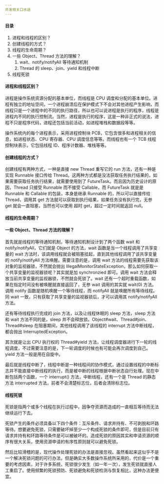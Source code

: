 ```yaml
---
并发相关口水话
---
```


#### 目录

1. 进程和线程的区别？
2. 创建线程的方式？
3. 线程的生命周期？
4. 一些 Object、Thread 方法的理解？
   1. wait、notify/notifyAll 等待通知机制
   2. Thread 的 sleep、join、yield 和线程中断
5. 线程死锁

#### 进程和线程区别？

进程是操作系统资源分配的基本单位，而线程是 CPU 调度和分配的基本单位。进程有独立的地址空间，一个进程崩溃后在保护模式下不会对其他进程产生影响，而线程只是一个进程中的不同的执行路径，所以也可以说进程是执行的程序，线程是进程内不同的执行控制流。当然，进程是执行的程序，这是一种非正式的说法，进程不只是程序代码，进程还包括当前活动，如进程堆栈和数据段等等。

操作系统内的每个进程表示，采用进程控制块 PCB，它包含很多和进程相关的信息，如进程状态、CPU 寄存器、CPU 调度信息等等。而线程也有一个 TCB 线程控制块表示，它包括线程 ID、程序计数器、堆栈等等。

#### 创建线程的方式？

创建线程有两种方式，一种是直接 new Thread 重写它的 run 方法，还有一种是实现 Runnable 接口传给 Thread。这两种方式都是没法获取任务执行结果的，如果需要获取任务执行结果，就需要使用到了 FutureTask。而且因为历史设计的原因，Thread 只接受 Runnable 而不接受 Callable，而 FutureTask 就是是 Runnable 和 Callable 的包装，本身是继承 Runnable 的，所以可以直接传给 Thread，调用其 get 方法就可以获取到执行结果，如果任务没有执行完，无参 get 就会一直阻塞，当然也可以使用 超时 get，超过一定时间就返回 null。

#### 线程的生命周期？



#### 一些 Object、Thread 方法的理解？

首先就是线程的等待通知机制，等待通知机制设计到了两个函数 wait 和 notify/notifyAll，它们就是 Object 的方法，wait 函数是当一个线程调用了共享变量的 wait 方法时，该调用线程就会被阻塞挂起，直到其他线程调用了该共享变量的 notify/notifyAll 方法唤醒。需要注意的是，调用 wait 方法的线程需要先获取该对象的监视器锁，不然就会抛出 IllegalMonitorStateException，那么如何获取一个共享变量的监视器锁呢？其实就是加 synchronzied 即可。调用 wait 方法会释放当前共享变量的监视器锁，不然就会死锁了。wait 还有一个超时重载函数，如果在指定时间没有被唤醒就直接返回了，无参 wait 调用的其实就 wait(0) 方法。调用 notify 函数是随机唤醒一个等待线程，而 notifyAll 就是唤醒所有等待线程。同 wait 一致，只有获取了共享变量的监视器锁后，才可以调用其 notify/notifyAll 方法。

还有等待线程执行完成的 join 方法，以及让线程休眠的 sleep 方法，sleep 方法和 wait  方法不同的是，sleep 并不会释放锁。Object#wait、Thread#join、Thread#sleep 在阻塞期间，其他线程调用了该线程的 interrupt 方法中断线程，都会抛出 InterruptedException。

其次就是让出 CPU 执行权的 Thread#yield 方法，让线程调度器进行下一轮的线程调度，不过需要注意的是，下一轮调度的时候也有可能会再次调度到自己。yield 方法一般是用在自旋中。

最后就是线程中断了，线程中断是一种线程间的协作模式，通过设置线程的中断标志并不能直接中断线程的执行，而是被中断的线程根据中断状态自行处理。现在中断包括两个函数，一个 interrupt() 方法，中断线程，还有一个是 Thread 的静态方法 interrupted 方法，前者不会清楚标志位，后者会清除标志位。

#### 线程死锁

死锁是指两个或多个线程在执行过程中，因争夺资源而造成的一直相互等待而无法继续运行下去。

死锁产生的条件必须具备以下四个条件：互斥条件、请求并持有、不可剥脱和环路等待。想要避免死锁，只需要破坏掉至少一个构成死锁的条件即可，但是目前只有请求并持有和环路等待条件是可以被破坏的。造成死锁的原因其实和申请资源的顺序有很大关系，使用资源申请的有序性原则就可以避免死锁。

然后比较滑稽的是，现代操作处理死锁的办法是直接忽视。虽然看起来这似乎不是一个解决死锁问题的可行办法，但是确实大多数操作系统所采用的，代价是一个重要的考虑因素，对于许多系统，死锁很少发生（如一年一次），发生死锁就直接人工重启了。使用频繁的死锁预防、死锁避免和死锁检测与恢复相比，这种办法更便宜。